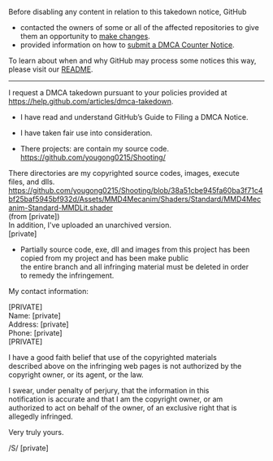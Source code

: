 Before disabling any content in relation to this takedown notice, GitHub
- contacted the owners of some or all of the affected repositories to give them an opportunity to [make changes](https://docs.github.com/en/github/site-policy/dmca-takedown-policy#a-how-does-this-actually-work).
- provided information on how to [submit a DMCA Counter Notice](https://docs.github.com/en/articles/guide-to-submitting-a-dmca-counter-notice).

To learn about when and why GitHub may process some notices this way, please visit our [README](https://github.com/github/dmca/blob/master/README.md#anatomy-of-a-takedown-notice).

---

I request a DMCA takedown pursuant to your policies provided at  
https://help.github.com/articles/dmca-takedown.  

- I have read and understand GitHub’s Guide to Filing a DMCA Notice.  

- I have taken fair use into consideration.

- There projects: are contain my source code.  
https://github.com/yougong0215/Shooting/

There directories are my copyrighted source codes, images, execute  
files, and dlls.  
https://github.com/yougong0215/Shooting/blob/38a51cbe945fa60ba3f71c4bf25baf5945bf932d/Assets/MMD4Mecanim/Shaders/Standard/MMD4Mecanim-Standard-MMDLit.shader  
(from [private])  
In addition, I've uploaded an unarchived version.  
[private]  

- Partially source code, exe, dll and images from this project has been  
copied from my project and has been make public  
the entire branch and all infringing material must be deleted in order  
to remedy the infringement.

My contact information:

[PRIVATE]  
Name: [private]  
Address: [private]  
Phone: [private]  
[PRIVATE]

I have a good faith belief that use of the copyrighted materials  
described above on the infringing web pages is not authorized by the  
copyright owner, or its agent, or the law.

I swear, under penalty of perjury, that the information in this  
notification is accurate and that I am the copyright owner, or am  
authorized to act on behalf of the owner, of an exclusive right that is  
allegedly infringed.

Very truly yours.

/S/ [private]
